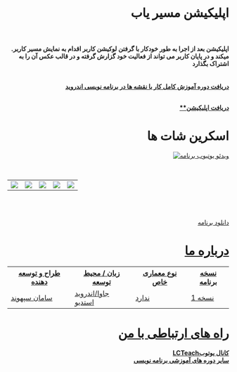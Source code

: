 
<div align="right">

# اپلیکیشن مسیر یاب
</br>


<h4>.اپلیکیشن بعد از اجرا به طور خودکار با گرفتن لوکیشن کاربر اقدام به نمایش مسیر کاربر میکند و در پایان کاربر می تواند از فعالیت خود گزارش گرفته و در قالب عکس آن را به اشتراک بگذارد</h4>
</br>  <a href="https://faranesh.com/programming/19315-complete-training-to-work-with-maps-in-android-programming"><b>
دریافت دوره آموزش کامل کار با نقشه ها در برنامه نویسی اندروید
</b></a></br>

</br>  <a href="http://s17.picofile.com/file/8412993650/TracerApp.apk.html"><b>
**دریافت اپلیکیشن
</b></a></br>

# اسکرین شات ها



[![ویدئو یوتبوب برنامه](http://s16.picofile.com/file/8412993676/tracerappLOGO.png)](https://www.youtube.com/watch?v=UCAB72ugAZ09MfEONwCJX8Mg)

<br>

<table>
<tr>
<td><img src="http://s16.picofile.com/file/8412023768/Screenshot_20201027_151751_TracerApp.jpg"></td>
<td><img src="http://s17.picofile.com/file/8412023718/Screenshot_20201027_151638_TracerApp.jpg"></td>
<td><img src="http://s17.picofile.com/file/8412023692/Screenshot_20201018_153005_TracerApp.jpg"></td>
<td><img src="http://s17.picofile.com/file/8412023826/Screenshot_20201027_151852_TracerApp.jpg"></td>
<td><img src="http://s16.picofile.com/file/8412023792/Screenshot_20201027_151836_TracerApp.jpg"></td>
</tr>
</table>
</br>

</br>  <a href="https://github.com/SamanSepahvand/TracerApp/blob/master/TracerApp.apk">دانلود برنامه <b>

# درباره ما

<center>

<table width="%100">
<tr>
<th>طراح و توسعه دهنده</th>
<th>زبان  / محیط توسعه</th>
<th>نوع معماری خاص</th>
<th>نسخه برنامه</th>
</tr>
<tr>
<td>سامان سپهوند</td>
<td>جاوا/اندروید استدیو</td>
<td>ندارد</td>
<td>نسخه 1</td>
</tr>
</table>
</center>


# راه های ارتباطی با من
<a href="http://www.youtube.com/channel/UCAB72ugAZ09MfEONwCJX8Mg">
LCTeachکانال یوتوب
</a>

</br>
<a href="https://faranesh.com/author/samansepahvand">
سایر دوره های آموزشی برنامه نویسی 
</a>

</div>






